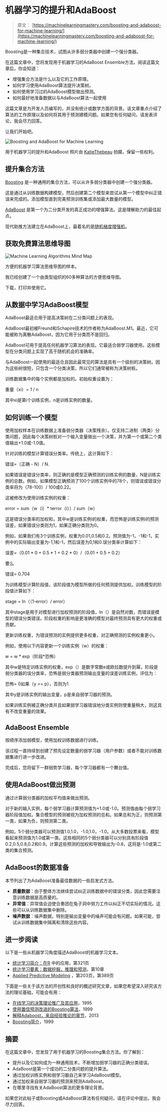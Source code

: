 # 机器学习的提升和AdaBoost

> 原文： [https://machinelearningmastery.com/boosting-and-adaboost-for-machine-learning/](https://machinelearningmastery.com/boosting-and-adaboost-for-machine-learning/)

Boosting是一种集合技术，试图从许多弱分类器中创建一个强分类器。

在这篇文章中，您将发现用于机器学习的AdaBoost Ensemble方法。阅读这篇文章后，你会知道：

*   增强集合方法是什么以及它的工作原理。
*   如何学习使用AdaBoost算法提升决策树。
*   如何使用学习过的AdaBoost模型做出预测。
*   如何最好地准备数据以与AdaBoost算法一起使用

这篇文章是为开发人员编写的，并没有统计或数学方面的背景。该文章重点介绍了算法的工作原理以及如何将其用于预测建模问题。如果您有任何疑问，请发表评论，我会尽力回答。

让我们开始吧。

![Boosting and AdaBoost for Machine Learning](img/31a8a431e0d8a245c7f4e0736ccedb79.jpg)

用于机器学习的提升和AdaBoost
照片由 [KatieThebeau](https://www.flickr.com/photos/katiethebeau/8917329233/) 拍摄，保留一些权利。

## 提升集合方法

[Boosting](https://en.wikipedia.org/wiki/Boosting_(machine_learning)) 是一种通用的集合方法，可以从许多弱分类器中创建一个强分类器。

这是通过从训练数据构建模型，然后创建第二个模型来尝试从第一个模型中纠正错误来完成的。添加模型直到完美预测训练集或添加最大数量的模型。

[AdaBoost](https://en.wikipedia.org/wiki/AdaBoost) 是第一个为二分类开发的真正成功的增强算法。这是理解助力的最佳起点。

现代助推方法建立在AdaBoost上，最着名的是[随机梯度增强机](https://en.wikipedia.org/wiki/Gradient_boosting)。

## 获取免费算法思维导图

![Machine Learning Algorithms Mind Map](img/2ce1275c2a1cac30a9f4eea6edd42d61.jpg)

方便的机器学习算法思维导图的样本。

我已经创建了一个由类型组织的60多种算法的方便思维导图。

下载，打印并使用它。

## 从数据中学习AdaBoost模型

AdaBoost最适合用于提高决策树在二分类问题上的表现。

AdaBoost最初被Freund和Schapire技术的作者称为AdaBoost.M1。最近，它可能被称为离散AdaBoost，因为它用于分类而不是回归。

AdaBoost可用于提高任何机器学习算法的表现。它最适合弱学习器使用。这些模型在分类问题上实现了高于随机机会的准确率。

与AdaBoost一起使用的最适合且因此最常见的算法是具有一个级别的决策树。因为这些树很短，只包含一个分类决策，所以它们通常被称为决策树桩。

训练数据集中的每个实例都是加权的。初始权重设置为：

重量（xi）= 1 / n

其中xi是第i个训练实例，n是训练实例的数量。

## 如何训练一个模型

使用加权样本在训练数据上准备弱分类器（决策残余）。仅支持二进制（两类）分类问题，因此每个决策树桩对一个输入变量做出一个决策，并为第一个或第二个类值输出+1.0或-1.0值。

针对训练的模型计算错误分类率。传统上，这计算如下：

错误=（正确 - N）/ N.

如果错误是错误分类率，则正确的是模型正确预测的训练实例的数量，N是训练实例的总数。例如，如果模型正确预测了100个训练实例中的78个，则错误或错误分类率将为（78-100）/ 100或0.22。

这被修改为使用训练实例的权重：

error = sum（w（i）* terror（i））/ sum（w）

这是错误分类率的加权和，其中w是训练实例i的权重，而恐怖是训练实例i的预测误差，如果错误分类则为1，如果正确分类则为0。

例如，如果我们有3个训练实例，权重为0.01,0.5和0.2。预测值为-1，-1和-1，实例中的实际输出变量为-1,1和-1，然后误差为0,1和0.误分类率计算如下：

误差=（0.01 * 0 + 0.5 * 1 + 0.2 * 0）/（0.01 + 0.5 + 0.2）

要么

错误= 0.704

为训练模型计算阶段值，该阶段值为模型所做的任何预测提供加权。训练模型的阶段值计算如下：

stage = ln（（1-error）/ error）

其中stage是用于对模型进行加权预测的阶段值，ln（）是自然对数，而错误是模型的错误分类错误。阶段权重的影响是更准确的模型对最终预测具有更大的权重或贡献。

更新训练权重，为错误预测的实例提供更多权重，对正确预测的实例权重更小。

例如，使用以下内容更新一个训练实例（w）的权重：

w = w * exp（阶段*恐怖）

其中w是特定训练实例的权重，exp（）是数字常数e或欧拉数提升到幂，阶段是弱分类器的误分类率，恐怖是弱分类器预测输出变量的误差训练实例，评估为：

恐怖= 0如果（y == p），否则为1

其中y是训练实例的输出变量，p是来自弱学习器的预测。

如果训练实例被正确分类并且如果弱学习器错误地分类实例则使重量稍大，则这具有不改变重量的效果。

## AdaBoost Ensemble

按顺序添加弱模型，使用加权训练数据进行训练。

该过程一直持续到创建了预先设定数量的弱学习器（用户参数）或者不能对训练数据集进行进一步改进。

完成后，您将留下一群弱势学习器，每个学习器都有一个舞台值。

## 使用AdaBoost做出预测

通过计算弱分类器的加权平均值来做出预测。

对于新的输入实例，每个弱学习器计算预测值为+1.0或-1.0。预测值由每个弱学习器阶段值加权。集合模型的预测被视为加权预测的总和。如果总和为正，则预测第一类，如果为负，则预测第二类。

例如，5个弱分类器可以预测值1.0,1.0，-1.0,1.0，-1.0。从大多数投票来看，模型看起来预测值为1.0或第一类。这些相同的5个弱分类器可以分别具有阶段值0.2,0.5,0.8,0.2和0.9。计算这些预测的加权和导致输出为-0.8，这将是-1.0或第二类的集合预测。

## AdaBoost的数据准备

本节列出了为AdaBoost准备最佳数据的一些启发式方法。

*   **质量数据**：由于整体方法继续尝试纠正训练数据中的错误分类，因此您需要注意训练数据是高质量的。
*   **异常值**：异常值会迫使合奏团在兔子洞中努力工作以纠正不切实际的情况。这些可以从训练数据集中删除。
*   **噪声数据**：噪声数据，特别是输出变量中的噪声可能会有问题。如果可能，尝试从训练数据集中隔离和清除这些内容。

## 进一步阅读

以下是一些从机器学习角度描述AdaBoost的机器学习文本。

*   [统计学习简介：在R](http://www.amazon.com/dp/1461471370?tag=inspiredalgor-20) 中的应用，第321页
*   [统计学习要素：数据挖掘，推理和预测](http://www.amazon.com/dp/0387848576?tag=inspiredalgor-20)，第10章
*   [Applied Predictive Modeling](http://www.amazon.com/dp/1461468485?tag=inspiredalgor-20) ，第203页，第389页

下面是一些关于该方法的开创性和良好的概述研究文章，如果您希望深入研究该方法的理论基础，可能会有用：

*   [在线学习的决策理论推广及其应用](http://link.springer.com/chapter/10.1007/3-540-59119-2_166#page-1)，1995
*   [使用置信预测改进的Boosting算法](http://link.springer.com/article/10.1023/A:1007614523901)，1999
*   [解释Adaboost，来自经验推论的章节](http://link.springer.com/chapter/10.1007/978-3-642-41136-6_5)，2013
*   [Boosting简介](http://www.site.uottawa.ca/~stan/csi5387/boost-tut-ppr.pdf)，1999

## 摘要

在这篇文章中，您发现了用于机器学习的Boosting集合方法。你了解到：

*   提升以及它如何成为一种通用技术，不断增加弱学习器的正确分类错误。
*   AdaBoost是第一个成功的二分类问题的提升算法。
*   通过加权训练实例和弱学习器自己来学习AdaBoost模型。
*   通过加权来自弱学习器的预测来预测AdaBoost。
*   在哪里寻找有关AdaBoost算法的更多理论背景。

如果您对此帖子或Boosting或AdaBoost算法有任何疑问，请在评论中提出，我会尽力回答。